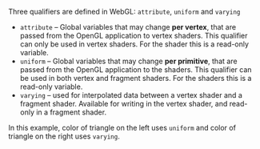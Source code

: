 Three qualifiers are defined in WebGL: `attribute`, `uniform` and `varying`

- `attribute` – Global variables that may change **per vertex**, that are passed from the OpenGL application to vertex shaders. This qualifier can only be used in vertex shaders. For the shader this is a read-only variable.
- `uniform` – Global variables that may change **per primitive**, that are passed from the OpenGL application to the shaders. This qualifier can be used in both vertex and fragment shaders. For the shaders this is a read-only variable.
- `varying` – used for interpolated data between a vertex shader and a fragment shader. Available for writing in the vertex shader, and read-only in a fragment shader.

In this example, color of triangle on the left uses `uniform` and color of triangle on the right uses `varying`.

